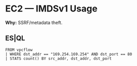# EC2 — IMDSv1 Usage
**Why:** SSRF/metadata theft.

## ES|QL
```esql
FROM vpcflow
| WHERE dst_addr == "169.254.169.254" AND dst_port == 80
| STATS count() BY src_addr, dst_addr, dst_port
```
